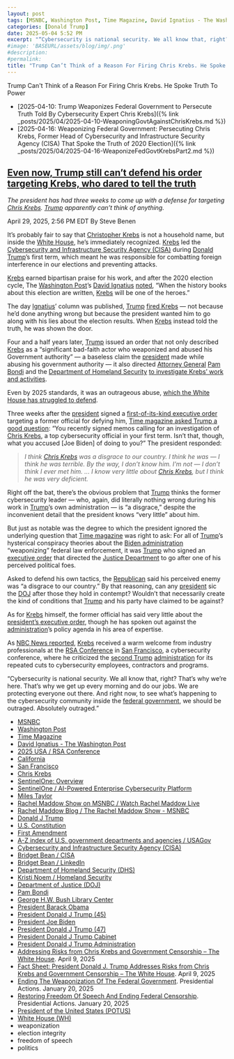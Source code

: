 ```yaml
---
layout: post
tags: [MSNBC, Washington Post, Time Magazine, David Ignatius - The Washington Post, 2025 USA / RSA Conference, California, San Francisco, Chris Krebs, SentinelOne –  Overview, SentinelOne / AI-Powered Enterprise Cybersecurity Platform, Miles Taylor, Rachel Maddow Show on MSNBC / Watch Rachel Maddow Live, Rachel Maddow Blog / The Rachel Maddow Show - MSNBC, Donald J Trump, U.S. Constitution, First Amendment, A-Z index of U.S. government departments and agencies / USAGov, Cybersecurity and Infrastructure Security Agency (CISA), Bridget Bean / CISA, Bridget Bean / LinkedIn, Department of Homeland Security (DHS), Kristi Noem / Homeland Security, Department of Justice (DOJ), Pam Bondi, George H.W. Bush Library Center, President Barack Obama, President Donald J Trump (45), President Joe Biden, President Donald J Trump (47), President Donald J Trump Cabinet, President Donald J Trump Administration, Addressing Risks from Chris Krebs and Government Censorship – The White House. April 9 2025, Fact Sheet –  President Donald J. Trump Addresses Risks from Chris Krebs and Government Censorship – The White House. April 9 2025, Ending The Weaponization Of The Federal Government. Presidential Actions. January 20 2025, Restoring Freedom Of Speech And Ending Federal Censorship. Presidential Actions. January 20 2025, President of the United States (POTUS), White House (WH), weaponization, election integrity, freedom of speech, politics]
categories: [Donald Trump]
date: 2025-05-04 5:52 PM
excerpt: "“Cybersecurity is national security. We all know that, right? That’s why we’re here. That’s why we get up every morning and do our jobs. We are protecting everyone out there. And right now, to see what’s happening to the cybersecurity community inside the federal government, we should be outraged. Absolutely outraged.” – Chris Krebs, Cybersecurity expert"
#image: 'BASEURL/assets/blog/img/.png'
#description:
#permalink:
title: "Trump Can’t Think of a Reason For Firing Chris Krebs. He Spoke Truth To Power, Which Trump Can’t Handle" 
---
```


Trump Can't Think of a Reason For Firing Chris Krebs. He Spoke Truth To Power


- [2025-04-10: Trump Weaponizes Federal Government to Persecute Truth Told By Cybersecurity Expert Chris Krebs]({% link _posts/2025/04/2025-04-10-WeaponingGovtAgainstChrisKrebs.md %})
- [2025-04-16: Weaponizing Federal Government: Persecuting Chris Krebs, Former Head of Cybersecurity and Infrastructure Security Agency (CISA) That Spoke the Truth of 2020 Election]({% link _posts/2025/04/2025-04-16-WeaponizeFedGovtKrebsPart2.md %})

## [Even now, Trump still can’t defend his order targeting Krebs, who dared to tell the truth](https://www.msnbc.com/rachel-maddow-show/maddowblog/even-now-trump-still-cant-defend-order-targeting-krebs-dared-tell-trut-rcna203577)

*The president has had three weeks to come up with a defense for targeting [Chris Krebs](https://www.linkedin.com/in/christopherckrebs/). [Trump](https://www.donaldjtrump.com/) apparently can’t think of anything.*

April 29, 2025, 2:56 PM EDT
By Steve Benen

It’s probably fair to say that [Christopher Krebs](https://www.linkedin.com/in/christopherckrebs/) is not a household name, but inside the [White House](https://www.whitehouse.gov/), he’s immediately recognized. [Krebs](https://www.linkedin.com/in/christopherckrebs/) led the [Cybersecurity and Infrastructure Security Agency (CISA)](https://www.cisa.gov/) during [Donald Trump](https://www.donaldjtrump.com/)’s first term, which meant he was responsible for combatting foreign interference in our elections and preventing attacks.

[Krebs](https://www.linkedin.com/in/christopherckrebs/) earned bipartisan praise for his work, and after the 2020 election cycle, The [Washington Post](https://www.washingtonpost.com/)’s [David Ignatius](https://www.washingtonpost.com/people/david-ignatius/) [noted](https://www.washingtonpost.com/opinions/trump-and-his-supporters-are-discovering-how-hard-it-is-to-sabotage-election-results/2020/11/17/96d37bbe-290e-11eb-9b14-ad872157ebc9_story.html), “When the history books about this election are written, [Krebs](https://www.linkedin.com/in/christopherckrebs/) will be one of the heroes.”

The day [Ignatius](https://www.washingtonpost.com/people/david-ignatius/)’ column was published, [Trump](https://www.donaldjtrump.com/) [fired Krebs](https://www.msnbc.com/rachel-maddow-show/trump-fires-one-heroes-2020-telling-truth-n1248089) — not because he’d done anything wrong but because the president wanted him to go along with his lies about the election results. When [Krebs](https://www.linkedin.com/in/christopherckrebs/) instead told the truth, he was shown the door.

Four and a half years later, [Trump](https://www.donaldjtrump.com/) issued an order that not only described [Krebs](https://www.linkedin.com/in/christopherckrebs/) as a “significant bad-faith actor who weaponized and abused his Government authority” — a baseless claim the [president](https://www.whitehouse.gov/) made while abusing his government authority — it also directed [Attorney General](https://www.justice.gov/) [Pam Bondi](https://www.justice.gov/ag/staff-profile/meet-attorney-general) and the [Department of Homeland Security](https://www.dhs.gov/) [to investigate Krebs’ work and activities](https://www.msnbc.com/rachel-maddow-show/maddowblog/authoritarian-fashion-trump-orders-probes-two-ex-officials-defied-rcna200574).

Even by 2025 standards, it was an outrageous abuse, [which the White House has struggled to defend](https://www.msnbc.com/rachel-maddow-show/maddowblog/white-house-struggles-defend-trumps-orders-targeting-officials-defied-rcna201500).

Three weeks after the [president](https://www.whitehouse.gov/) signed a [first-of-its-kind executive order](https://www.msnbc.com/rachel-maddow-show/maddowblog/authoritarian-fashion-trump-orders-probes-two-ex-officials-defied-rcna200574) targeting a former official for defying him, [Time magazine asked Trump a good question](https://time.com/7280114/donald-trump-2025-interview-transcript/): “You recently signed memos calling for an investigation of [Chris Krebs](https://www.linkedin.com/in/christopherckrebs/), a top cybersecurity official in your first term. Isn’t that, though, what you accused [Joe Biden] of doing to you?” The president responded:

> *I think [Chris Krebs](https://www.linkedin.com/in/christopherckrebs/) was a disgrace to our country. I think he was — I think he was terrible. By the way, I don’t know him. I’m not — I don’t think I ever met him. ... I know very little about [Chris Krebs](https://www.linkedin.com/in/christopherckrebs/), but I think he was very deficient.*

Right off the bat, there’s the obvious problem that [Trump](https://www.donaldjtrump.com/) thinks the former cybersecurity leader — who, again, did literally nothing wrong during his work in [Trump](https://www.donaldjtrump.com/)’s own administration — is “a disgrace,” despite the inconvenient detail that the president knows “very little” about him.

But just as notable was the degree to which the president ignored the underlying question that [Time magazine](https://www.time.com/) was right to ask: For all of [Trump](https://www.donaldjtrump.com/)’s hysterical conspiracy theories about the [Biden administration](https://bidenwhitehouse.archives.gov/) “weaponizing” federal law enforcement, it was [Trump](https://www.donaldjtrump.com/) who signed an [executive order](https://www.whitehouse.gov/presidential-actions/2025/04/addressing-risks-from-chris-krebs-and-government-censorship/) that directed the [Justice Department](https://www.justice.gov/) to go after one of his perceived political foes.

Asked to defend his own tactics, the [Republican](https://www.gop.com/) said his perceived enemy was “a disgrace to our country.” By that reasoning, can any [president](https://www.whitehouse.gov/) sic the [DOJ](https://www.justice.gov/) after those they hold in contempt? Wouldn’t that necessarily create the kind of conditions that [Trump](https://www.donaldjtrump.com/) and his party have claimed to be against?

As for [Krebs](https://www.linkedin.com/in/christopherckrebs/) himself, the former official has said very little about the [president’s executive order](https://www.whitehouse.gov/presidential-actions/2025/04/addressing-risks-from-chris-krebs-and-government-censorship/), though he has spoken out against the [administration](https://www.whitehouse.gov/administration/)’s policy agenda in his area of expertise.

As [NBC News reported](https://www.nbcnews.com/politics/national-security/chris-krebs-speaks-cuts-trump-cuts-digital-defense-rcna203427), [Krebs](https://www.linkedin.com/in/christopherckrebs/) received a warm welcome from industry professionals at the [RSA Conference](https://www.rsaconference.com/usa) in [San Francisco](https://www.sf.gov/), a cybersecurity conference, where he criticized the [second Trump](https://www.donaldjtrump.com/) [administration](https://www.whitehouse.gov/administration/) for its repeated cuts to cybersecurity employees, contractors and programs.

“Cybersecurity is national security. We all know that, right? That’s why we’re here. That’s why we get up every morning and do our jobs. We are protecting everyone out there. And right now, to see what’s happening to the cybersecurity community inside the [federal government](https://www.usa.gov/), we should be outraged. Absolutely outraged.”

- [MSNBC](https://www.msnbc.com/)
- [Washington Post](https://www.washingtonpost.com/)
- [Time Magazine](https://www.time.com/)
- [David Ignatius - The Washington Post](https://www.washingtonpost.com/people/david-ignatius/)
- [2025 USA / RSA Conference](https://www.rsaconference.com/usa)
- [California](https://www.ca.gov/)
- [San Francisco](https://www.sf.gov/)
- [Chris Krebs](https://www.linkedin.com/in/christopherckrebs/)
- [SentinelOne: Overview](https://www.linkedin.com/company/sentinelone/)
- [SentinelOne / AI-Powered Enterprise Cybersecurity Platform](https://www.sentinelone.com/)
- [Miles Taylor](https://www.linkedin.com/in/miles-taylor-65707671/)
- [Rachel Maddow Show on MSNBC / Watch Rachel Maddow Live](https://www.msnbc.com/rachel-maddow-show)
- [Rachel Maddow Blog / The Rachel Maddow Show - MSNBC](https://www.msnbc.com/maddowblog)
- [Donald J Trump](https://www.donaldjtrump.com/)
- [U.S. Constitution](https://constitution.congress.gov/)
- [First Amendment](https://constitution.congress.gov/constitution/amendment-1/)
- [A-Z index of U.S. government departments and agencies / USAGov](https://www.usa.gov/agency-index)
- [Cybersecurity and Infrastructure Security Agency (CISA)](https://www.cisa.gov/)
- [Bridget Bean / CISA](https://www.cisa.gov/about/leadership/bridget-bean)
- [Bridget Bean / LinkedIn](https://www.linkedin.com/in/bridget-bean/)
- [Department of Homeland Security (DHS)](https://www.dhs.gov/)
- [Kristi Noem / Homeland Security](https://www.dhs.gov/person/kristi-noem)
- [Department of Justice (DOJ)](https://www.justice.gov/)
- [Pam Bondi](https://www.justice.gov/ag/staff-profile/meet-attorney-general)
- [George H.W. Bush Library Center](https://www.bush41.org/)
- [President Barack Obama](https://obamawhitehouse.archives.gov/)
- [President Donald J Trump (45)](https://trumpwhitehouse.archives.gov/)
- [President Joe Biden](https://bidenwhitehouse.archives.gov/)
- [President Donald J Trump (47)](https://www.whitehouse.gov/administration/donald-j-trump/)
- [President Donald J Trump Cabinet](https://www.whitehouse.gov/administration/the-cabinet/)
- [President Donald J Trump Administration](https://www.whitehouse.gov/administration/)
- [Addressing Risks from Chris Krebs and Government Censorship – The White House](https://www.whitehouse.gov/presidential-actions/2025/04/addressing-risks-from-chris-krebs-and-government-censorship/). April 9, 2025
- [Fact Sheet: President Donald J. Trump Addresses Risks from Chris Krebs and Government Censorship – The White House](https://www.whitehouse.gov/fact-sheets/2025/04/fact-sheet-president-donald-j-trump-addresses-risks-from-chris-krebs-and-government-censorship/). April 9, 2025
- [Ending The Weaponization Of The Federal Government](https://www.whitehouse.gov/presidential-actions/2025/01/ending-the-weaponization-of-the-federal-government/). Presidential Actions. January 20, 2025
- [Restoring Freedom Of Speech And Ending Federal Censorship](https://www.whitehouse.gov/presidential-actions/2025/01/restoring-freedom-of-speech-and-ending-federal-censorship/). Presidential Actions. January 20, 2025
- [President of the United States (POTUS)](https://www.whitehouse.gov/)
- [White House (WH)](https://www.whitehouse.gov/)
- weaponization 
- election integrity 
- freedom of speech 
- politics 
